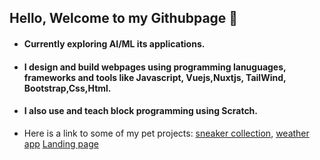 ## Hello, Welcome to my Githubpage :hugs:
- #### Currently exploring AI/ML  its applications.
- #### I design and build webpages using programming lanuguages, frameworks and tools like Javascript, Vuejs,Nuxtjs, TailWind, Bootstrap,Css,Html.
- #### I also use and teach block programming using Scratch.
- Here is a link to some of my pet projects:
     [sneaker collection](https://sneakers-ecommerce123.netlify.app/), 
     [weather app]()
     [Landing page](https://flexisaf.netlify.app/)



<!---
ofonime41/ofonime41 is a ✨ special ✨ repository because its `README.md` (this file) appears on your GitHub profile.
You can click the Preview link to take a look at your changes.
--->
